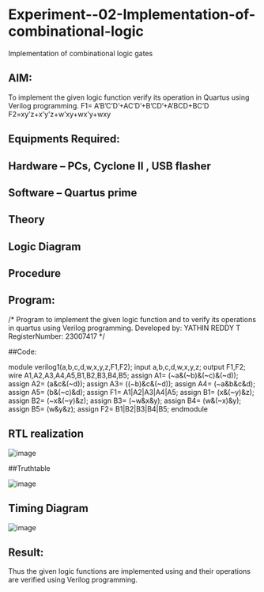 # Experiment--02-Implementation-of-combinational-logic
Implementation of combinational logic gates
 
## AIM:
To implement the given logic function verify its operation in Quartus using Verilog programming.
 F1= A’B’C’D’+AC’D’+B’CD’+A’BCD+BC’D
F2=xy’z+x’y’z+w’xy+wx’y+wxy
 
 
 
## Equipments Required:
## Hardware – PCs, Cyclone II , USB flasher
## Software – Quartus prime


## Theory
 

## Logic Diagram
## Procedure
## Program:
/*
Program to implement the given logic function and to verify its operations in quartus using Verilog programming.
Developed by: YATHIN REDDY T
RegisterNumber:  23007417
*/

##Code:

module verilog1(a,b,c,d,w,x,y,z,F1,F2); input a,b,c,d,w,x,y,z; output F1,F2; wire A1,A2,A3,A4,A5,B1,B2,B3,B4,B5; assign A1= (~a&(~b)&(~c)&(~d)); assign A2= (a&c&(~d)); assign A3= ((~b)&c&(~d)); assign A4= (~a&b&c&d); assign A5= (b&(~c)&d); assign F1= A1|A2|A3|A4|A5; assign B1= (x&(~y)&z); assign B2= (~x&(~y)&z); assign B3= (~w&x&y); assign B4= (w&(~x)&y); assign B5= (w&y&z); assign F2= B1|B2|B3|B4|B5; endmodule


## RTL realization

![image](https://github.com/yathin07/Experiment--02-Implementation-of-combinational-logic-/assets/139841679/83d4560d-80f7-4d05-97b7-47b428fd086c)

##Truthtable

![image](https://github.com/yathin07/Experiment--02-Implementation-of-combinational-logic-/assets/139841679/4f7645ac-166a-404d-8663-2c75c7b027d8)


## Timing Diagram

![image](https://github.com/yathin07/Experiment--02-Implementation-of-combinational-logic-/assets/139841679/2766b72a-8541-49c2-b461-0f0a6e1500a7)


## Result:
Thus the given logic functions are implemented using  and their operations are verified using Verilog programming.
